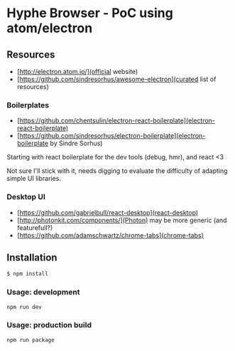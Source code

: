 # Hyphe Browser - PoC using atom/electron

## Resources

* [http://electron.atom.io/](official website)
* [https://github.com/sindresorhus/awesome-electron](curated list of resources)

### Boilerplates

* [https://github.com/chentsulin/electron-react-boilerplate](electron-react-boilerplate)
* [https://github.com/sindresorhus/electron-boilerplate](electron-boilerplate by Sindre Sorhus)

Starting with react boilerplate for the dev tools (debug, hmr), and react <3

Not sure I'll stick with it, needs digging to evaluate the difficulty of adapting simple UI libraries.

### Desktop UI

* [https://github.com/gabrielbull/react-desktop](react-desktop)
* [http://photonkit.com/components/](Photon) may be more generic (and featurefull?)
* [https://github.com/adamschwartz/chrome-tabs](chrome-tabs)

## Installation

```sh
$ npm install
```

### Usage: development


```sh
npm run dev
```

### Usage: production build

```sh
npm run package
```
